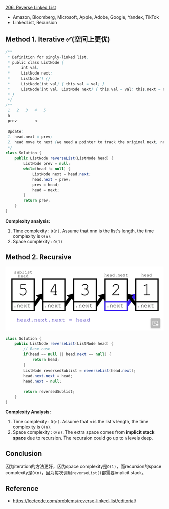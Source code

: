 [206. Reverse Linked List](https://leetcode.com/problems/reverse-linked-list/description/)

* Amazon, Bloomberg, Microsoft, Apple, Adobe, Google, Yandex, TikTok
* LinkedList, Recursion


## Method 1. Iterative ✅(空间上更优)
```Java
/**
 * Definition for singly-linked list.
 * public class ListNode {
 *     int val;
 *     ListNode next;
 *     ListNode() {}
 *     ListNode(int val) { this.val = val; }
 *     ListNode(int val, ListNode next) { this.val = val; this.next = next; }
 * }
 */
/**
 1   2   3   4   5
 h
 prev        n

 Update:
 1. head.next = prev;
 2. head move to next (we need a pointer to track the original next, next prev)
 */
class Solution {
    public ListNode reverseList(ListNode head) {
        ListNode prev = null;
        while(head != null) {
            ListNode next = head.next;
            head.next = prev;
            prev = head;
            head = next;
        }
        return prev;
    }
}
```
**Complexity analysis:**
1. Time complexity : `O(n)`.  Assume that nnn is the list's length, the time complexity is `O(n)`.
2. Space complexity : `O(1)`


## Method 2. Recursive
![](images/206_ReverseLinkedList_Recursive.png)
```Java
class Solution {
    public ListNode reverseList(ListNode head) {
        // Base case
        if(head == null || head.next == null) {
            return head;
        }
        ListNode reversedSublist = reverseList(head.next);
        head.next.next = head;
        head.next = null;
        
        return reversedSublist;
    }
}
```
**Complexity Analysis:**
1. Time complexity : `O(n)`. Assume that `n` is the list's length, the time complexity is `O(n)`.
2. Space complexity : `O(n)`. The extra space comes from **implicit stack space** due to recursion. The recursion could go up to `n` levels deep.


## Conclusion
因为iteration的方法更好，因为space complexity是`O(1)`，而recursion的space complexity是`O(n)`，因为每次调用`reverseList()`都需要implicit stack。


## Reference
* https://leetcode.com/problems/reverse-linked-list/editorial/
